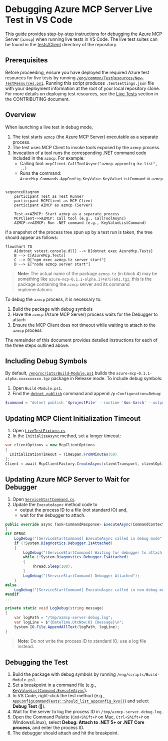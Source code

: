 # Debugging Azure MCP Server Live Test in VS Code

This guide provides step-by-step instructions for debugging the Azure MCP Server (`azmcp`) when running live tests in VS Code. The live test suites can be found in the [tests/Client](https://github.com/Azure/azure-mcp/tree/main/tests/Client) directory of the repository.

## Prerequisites

Before proceeding, ensure you have deployed the required Azure test resources for live tests by running [`/eng/common/TestResources/New-TestResources.ps1`](https://github.com/Azure/azure-mcp/blob/main/eng/common/TestResources/New-TestResources.ps1). Running this script produces `.testsettings.json` file with your deployment information at the root of your local repository clone. For more details on deploying test resources, see the [Live Tests](https://github.com/Azure/azure-mcp/blob/main/CONTRIBUTING.md#live-tests) section in the CONTRIBUTING document.

## Overview

When launching a live test in debug mode,


1. The test starts `azmcp` (the Azure MCP Server) executable as a separate process.
2. The test uses MCP Client to invoke tools exposed by the `azmcp` process.
3. Invocation of a tool runs the corresponding .NET command code included in the `azmcp`. For example:
    * Calling tool: `mcpClient.CallToolAsync("azmcp-appconfig-kv-list", ..)`
    * Runs the command: `AzureMcp.Commands.AppConfig.KeyValue.KeyValueListCommand` in `azmcp`

```mermaid

sequenceDiagram
    participant Test as Test Runner
    participant MCPClient as MCP Client
    participant AZMCP as azmcp (Server)

    Test->>AZMCP: Start azmcp as a separate process
    MCPClient->>AZMCP: Call tool (e.g., CallToolAsync)
    AZMCP->>AZMCP: Run .NET command (e.g., KeyValueListCommand)

```

if a snapshot of the process tree spun up by a test run is taken, the tree should appear as follows:

```mermaid
flowchart TD
    A[dotnet vstest.console.dll] --> B[dotnet exec AzureMcp.Tests]
    B --> C[AzureMcp.Tests]
    C --> D["npm exec azmcp.tz server start"]
    D --> E["node azmcp server start"]
```

> **Note:** The actual name of the package `azmcp.tz`  (in block 4) may be something like `azure-mcp-0.1.1-alpha.1748757601.tgz`, this is the package containing the `azmcp` server and its command implementations.

To debug the `azmcp` process, it is necessary to:

1. Build the package with debug symbols
2. Have the `azmcp` (Azure MCP Server) process waits for the Debugger to attach
3. Ensure the MCP Client does not timeout while waiting to attach to the `azmcp` process

The remainder of this document provides detailed instructions for each of the three steps outlined above.

## Including Debug Symbols

By default, [`/eng/scripts/Build-Module.ps1`](https://github.com/Azure/azure-mcp/blob/a00df9a64d05d274e59d22a689aaf805eef64304/eng/scripts/Build-Module.ps1) builds the `azure-mcp-0.1.1-alpha.xxxxxxxxxx.tgz` package in Release mode. To include debug symbols:

1. Open `Build-Module.ps1`.
2. Find the [`dotnet publish`](https://github.com/Azure/azure-mcp/blob/a00df9a64d05d274e59d22a689aaf805eef64304/eng/scripts/Build-Module.ps1#L75) command and append `/p:Configuration=Debug`:

```powershell
$command = "dotnet publish '$projectFile' --runtime '$os-$arch' --output '$outputDir/dist' /p:Version=$Version /p:Configuration=Debug"
```

## Updating MCP Client Initialization Timeout

1. Open [`LiveTestFixture.cs`](https://github.com/Azure/azure-mcp/blob/a00df9a64d05d274e59d22a689aaf805eef64304/tests/Client/Helpers/LiveTestFixture.cs#L36)
2. In the `InitializeAsync` method, set a longer timeout:

```csharp
var clientOptions = new McpClientOptions
{
  InitializationTimeout = TimeSpan.FromMinutes(60)
};
Client = await McpClientFactory.CreateAsync(clientTransport, clientOptions);
```

## Updating Azure MCP Server to Wait for Debugger

1. Open [`ServiceStartCommand.cs`](https://github.com/Azure/azure-mcp/blob/a00df9a64d05d274e59d22a689aaf805eef64304/src/Commands/Server/ServiceStartCommand.cs#L40).
2. Update the `ExecuteAsync` method code to
   - output the process ID to a file (not standard IO) and,
   - wait for the debugger to attach.

```csharp
public override async Task<CommandResponse> ExecuteAsync(CommandContext context, ParseResult parseResult)
{
#if DEBUG
    LogDebug("[ServiceStartCommand] ExecuteAsync called in debug mode");
    if (!System.Diagnostics.Debugger.IsAttached)
    {
        LogDebug("[ServiceStartCommand] Waiting for debugger to attach. PID: " + Environment.ProcessId);
        while (!System.Diagnostics.Debugger.IsAttached)
        {
            Thread.Sleep(100);
        }
        LogDebug("[ServiceStartCommand] Debugger Attached");
    }
#else
    LogDebug("[ServiceStartCommand] ExecuteAsync called in non-debug mode");
#endif
...
```

```csharp
private static void LogDebug(string message)
{
    var logPath = "/tmp/azmcp-server-debug.log";
    var logLine = $"{DateTime.UtcNow:O} {message}\n";
    System.IO.File.AppendAllText(logPath, logLine);
}
```

> **Note:** Do not write the process ID to standard IO; use a log file instead.

## Debugging the Test

1. Build the package with debug symbols by running `/eng/scripts/Build-Module.ps1`.
2. Set a breakpoint in a command file (e.g., [`KeyValueListCommand.ExecuteAsync`](https://github.com/Azure/azure-mcp/blob/a00df9a64d05d274e59d22a689aaf805eef64304/src/Commands/AppConfig/KeyValue/KeyValueListCommand.cs#L59)).
3. In VS Code, right-click the test method (e.g., [`AppConfigCommandTests::Should_list_appconfig_kvs()`](https://github.com/Azure/azure-mcp/blob/a00df9a64d05d274e59d22a689aaf805eef64304/tests/Client/AppConfigCommandTests.cs#L48)) and select **Debug Test** (🐞).
4. Wait for the server to log the process ID in `/tmp/azmcp-server-debug.log`.
5. Open the Command Palette (`Cmd+Shift+P` on Mac, `Ctrl+Shift+P` on Windows/Linux), select **Debug: Attach to .NET 5+ or .NET Core process**, and enter the process ID.
6. The debugger should attach and hit the breakpoint.

